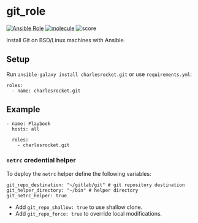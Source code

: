 # git_role
[![Ansible Role](https://img.shields.io/ansible/role/60363)](https://galaxy.ansible.com/charlesrocket/git)
[![molecule](https://github.com/charlesrocket/git_role/actions/workflows/molecule.yml/badge.svg?branch=master&event=push)](https://github.com/charlesrocket/git_role/actions/workflows/molecule.yml)
![score](https://img.shields.io/ansible/quality/60363)

Install Git on BSD/Linux machines with Ansible.

## Setup

Run `ansible-galaxy install charlesrocket.git` or use `requirements.yml`:

```
roles:
  - name: charlesrocket.git
```

## Example

```
- name: Playbook
  hosts: all

  roles:
    - charlesrocket.git
```

### `netrc` credential helper

To deploy the `netrc` helper define the following variables:

```
git_repo_destination: "~/gitlab/git" # git repository destination
git_helper_directory: "~/bin" # helper directory
git_netrc_helper: true
```

* Add `git_repo_shallow: true` to use shallow clone.
* Add `git_repo_force: true` to override local modifications.
